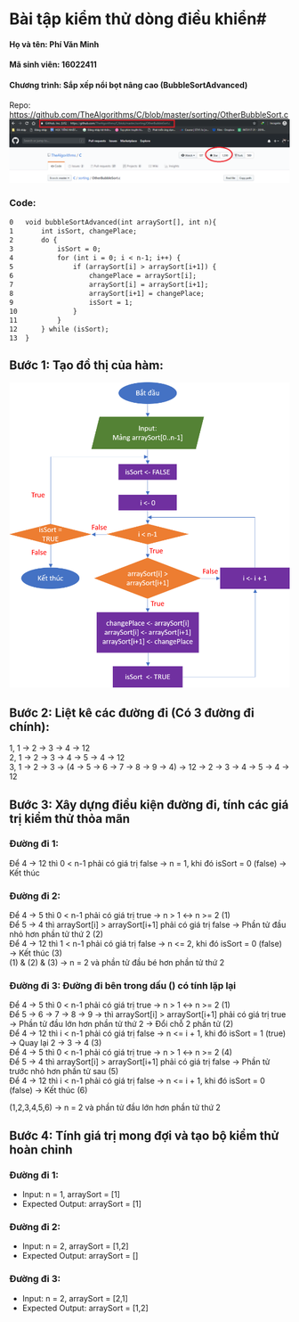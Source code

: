 # Bài tập kiểm thử dòng điều khiển#
#### Họ và tên: Phí Văn Minh 
#### Mã sinh viên: 16022411


#### Chương trình: Sắp xếp nổi bọt nâng cao (BubbleSortAdvanced)
Repo: https://github.com/TheAlgorithms/C/blob/master/sorting/OtherBubbleSort.c
![](repo.png)

### Code: 
```
0	void bubbleSortAdvanced(int arraySort[], int n){
1		int isSort, changePlace;
2		do {
3			isSort = 0;
4			for (int i = 0; i < n-1; i++) {
5				if (arraySort[i] > arraySort[i+1]) {
6					changePlace = arraySort[i];
7					arraySort[i] = arraySort[i+1];
8					arraySort[i+1] = changePlace;
9					isSort = 1;
10				}
11			}
12		} while (isSort);
13	}
```
## Bước 1: Tạo đồ thị của hàm:
![](CFGNew.png)

## Bước 2: Liệt kê các đường đi (Có 3 đường đi chính):
1, 1 &rarr; 2 &rarr; 3 &rarr; 4 &rarr; 12 </br>
2, 1 &rarr; 2 &rarr; 3 &rarr; 4 &rarr; 5 &rarr; 4 &rarr; 12 </br>
3, 1 &rarr; 2 &rarr; 3 &rarr; (4 &rarr; 5 &rarr; 6 &rarr; 7 &rarr; 8 &rarr; 9 &rarr; 4) &rarr; 12 &rarr; 2 &rarr; 3 &rarr; 4 &rarr; 5 &rarr; 4 &rarr; 12 </br>

## Bước 3: Xây dựng điều kiện đường đi, tính các giá trị kiểm thử thỏa mãn
### Đường đi 1:
Để 4 &rarr; 12 thì 0 < n-1 phải có giá trị false &rarr; n = 1, khi đó isSort = 0 (false) &rarr; Kết thúc </br>

### Đường đi 2:
Để 4 &rarr; 5 thì 0 < n-1 phải có giá trị true &rarr; n > 1  <-> n >= 2 (1)</br>
Để 5 &rarr; 4 thì arraySort[i] > arraySort[i+1] phải có giá trị false &rarr; Phần tử đầu nhỏ hơn phần tử thứ 2 (2)</br>
Để 4 &rarr; 12 thì 1 < n-1 phải có giá trị false &rarr; n <= 2, khi đó isSort = 0 (false) &rarr; Kết thúc (3)</br> 
(1) & (2) & (3) &rarr; n = 2 và phần tử đầu bé hơn phần tử thứ 2</br>

### Đường đi 3: Đường đi bên trong dấu () có tính lặp lại
Để 4 &rarr; 5 thì 0 < n-1 phải có giá trị true &rarr; n > 1  <-> n >= 2 (1)</br>
Để 5 &rarr; 6 &rarr; 7 &rarr; 8 &rarr; 9 &rarr; thì arraySort[i] > arraySort[i+1] phải có giá trị true &rarr; Phần tử đầu lớn hơn phần tử thứ 2 &rarr; Đổi chỗ 2 phần tử (2)</br>
Để 4 &rarr; 12 thì i < n-1 phải có giá trị false &rarr; n <= i + 1, khi đó isSort = 1 (true) &rarr; Quay lại 2 &rarr; 3 &rarr; 4 (3)</br> 
Để 4 &rarr; 5 thì 0 < n-1 phải có giá trị true &rarr; n > 1  <-> n >= 2 (4)</br>
Để 5 &rarr; 4 thì arraySort[i] > arraySort[i+1] phải có giá trị false &rarr; Phần tử trước nhỏ hơn phần tử sau (5)</br>
Để 4 &rarr; 12 thì i < n-1 phải có giá trị false &rarr; n <= i + 1, khi đó isSort = 0 (false) &rarr; Kết thúc (6)</br> 

(1,2,3,4,5,6) &rarr; n = 2 và phần tử đầu lớn hơn phần tử thứ 2 </br> 


## Bước 4: Tính giá trị mong đợi và tạo bộ kiểm thử hoàn chỉnh
### Đường đi 1:
- Input: n = 1, arraySort = [1]
- Expected Output: arraySort = [1]

### Đường đi 2:
- Input: n = 2, arraySort = [1,2]
- Expected Output: arraySort = []

### Đường đi 3:
- Input: n = 2, arraySort = [2,1]
- Expected Output: arraySort = [1,2]

